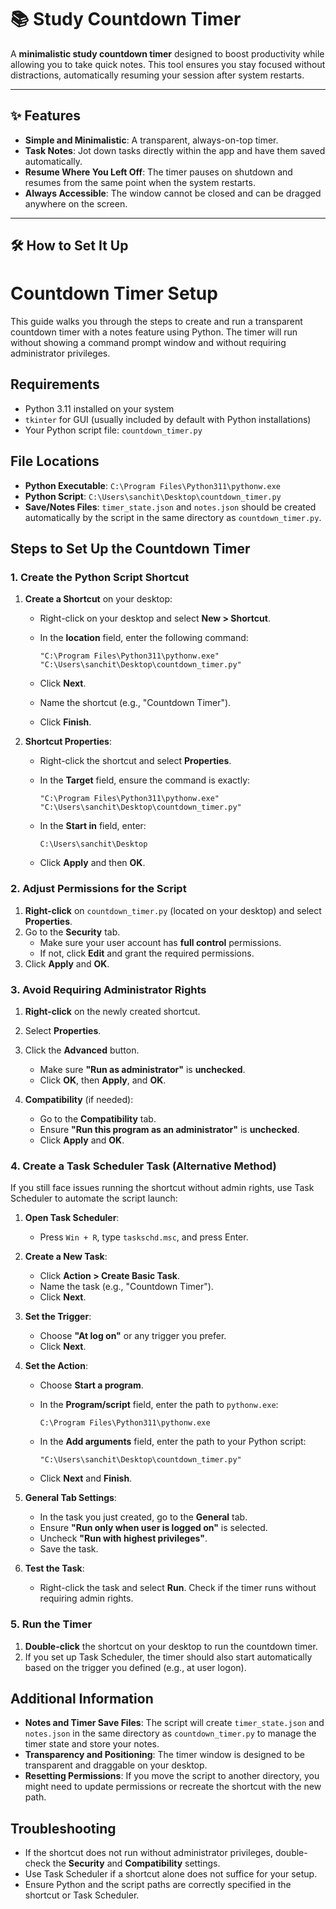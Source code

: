 # 📚 Study Countdown Timer

A **minimalistic study countdown timer** designed to boost productivity while allowing you to take quick notes. This tool ensures you stay focused without distractions, automatically resuming your session after system restarts.

---

## ✨ Features
- **Simple and Minimalistic**: A transparent, always-on-top timer.
- **Task Notes**: Jot down tasks directly within the app and have them saved automatically.
- **Resume Where You Left Off**: The timer pauses on shutdown and resumes from the same point when the system restarts.
- **Always Accessible**: The window cannot be closed and can be dragged anywhere on the screen.

---

## 🛠️ How to Set It Up

# Countdown Timer Setup

This guide walks you through the steps to create and run a transparent countdown timer with a notes feature using Python. The timer will run without showing a command prompt window and without requiring administrator privileges.

## Requirements

- Python 3.11 installed on your system
- `tkinter` for GUI (usually included by default with Python installations)
- Your Python script file: `countdown_timer.py`

## File Locations

- **Python Executable**: `C:\Program Files\Python311\pythonw.exe`
- **Python Script**: `C:\Users\sanchit\Desktop\countdown_timer.py`
- **Save/Notes Files**: `timer_state.json` and `notes.json` should be created automatically by the script in the same directory as `countdown_timer.py`.

## Steps to Set Up the Countdown Timer

### 1. Create the Python Script Shortcut

1. **Create a Shortcut** on your desktop:
   - Right-click on your desktop and select **New > Shortcut**.
   - In the **location** field, enter the following command:

     ```
     "C:\Program Files\Python311\pythonw.exe" "C:\Users\sanchit\Desktop\countdown_timer.py"
     ```

   - Click **Next**.
   - Name the shortcut (e.g., "Countdown Timer").
   - Click **Finish**.

2. **Shortcut Properties**:
   - Right-click the shortcut and select **Properties**.
   - In the **Target** field, ensure the command is exactly:

     ```
     "C:\Program Files\Python311\pythonw.exe" "C:\Users\sanchit\Desktop\countdown_timer.py"
     ```

   - In the **Start in** field, enter:

     ```
     C:\Users\sanchit\Desktop
     ```

   - Click **Apply** and then **OK**.

### 2. Adjust Permissions for the Script

1. **Right-click** on `countdown_timer.py` (located on your desktop) and select **Properties**.
2. Go to the **Security** tab.
   - Make sure your user account has **full control** permissions.
   - If not, click **Edit** and grant the required permissions.
3. Click **Apply** and **OK**.

### 3. Avoid Requiring Administrator Rights

1. **Right-click** on the newly created shortcut.
2. Select **Properties**.
3. Click the **Advanced** button.
   - Make sure **"Run as administrator"** is **unchecked**.
   - Click **OK**, then **Apply**, and **OK**.

4. **Compatibility** (if needed):
   - Go to the **Compatibility** tab.
   - Ensure **"Run this program as an administrator"** is **unchecked**.
   - Click **Apply** and **OK**.

### 4. Create a Task Scheduler Task (Alternative Method)

If you still face issues running the shortcut without admin rights, use Task Scheduler to automate the script launch:

1. **Open Task Scheduler**:
   - Press `Win + R`, type `taskschd.msc`, and press Enter.
   
2. **Create a New Task**:
   - Click **Action > Create Basic Task**.
   - Name the task (e.g., "Countdown Timer").
   - Click **Next**.

3. **Set the Trigger**:
   - Choose **"At log on"** or any trigger you prefer.
   - Click **Next**.

4. **Set the Action**:
   - Choose **Start a program**.
   - In the **Program/script** field, enter the path to `pythonw.exe`:

     ```
     C:\Program Files\Python311\pythonw.exe
     ```

   - In the **Add arguments** field, enter the path to your Python script:

     ```
     "C:\Users\sanchit\Desktop\countdown_timer.py"
     ```

   - Click **Next** and **Finish**.

5. **General Tab Settings**:
   - In the task you just created, go to the **General** tab.
   - Ensure **"Run only when user is logged on"** is selected.
   - Uncheck **"Run with highest privileges"**.
   - Save the task.

6. **Test the Task**:
   - Right-click the task and select **Run**. Check if the timer runs without requiring admin rights.

### 5. Run the Timer

1. **Double-click** the shortcut on your desktop to run the countdown timer.
2. If you set up Task Scheduler, the timer should also start automatically based on the trigger you defined (e.g., at user logon).

## Additional Information

- **Notes and Timer Save Files**: The script will create `timer_state.json` and `notes.json` in the same directory as `countdown_timer.py` to manage the timer state and store your notes.
- **Transparency and Positioning**: The timer window is designed to be transparent and draggable on your desktop.
- **Resetting Permissions**: If you move the script to another directory, you might need to update permissions or recreate the shortcut with the new path.

## Troubleshooting

- If the shortcut does not run without administrator privileges, double-check the **Security** and **Compatibility** settings.
- Use Task Scheduler if a shortcut alone does not suffice for your setup.
- Ensure Python and the script paths are correctly specified in the shortcut or Task Scheduler.



